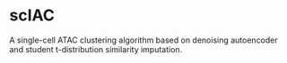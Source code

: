 # scIAC
A single-cell ATAC clustering algorithm based on denoising autoencoder and student t-distribution similarity imputation.

